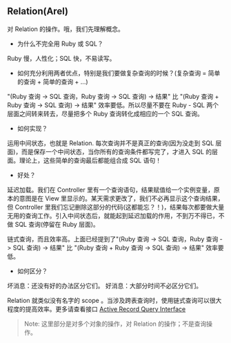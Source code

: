 ## Relation(Arel)

对 Relation 的操作。哦，我们先理解概念。

- 为什么不完全用 Ruby 或 SQL？

Ruby 慢，人性化；SQL 快，不易读写。

- 如何充分利用两者优点，特别是我们要做复杂查询的时候？(复杂查询 = 简单的查询 + 简单的查询 + ...)

"(Ruby 查询 -> SQL 查询，Ruby 查询 -> SQL 查询) -> 结果" 比 "(Ruby 查询 + Ruby 查询 -> SQL 查询) -> 结果" 效率要低。所以尽量不要在 Ruby - SQL 两个层面之间转来转去，尽量把多个 Ruby 查询转化成相应的一个 SQL 查询。

- 如何实现？

运用中间状态，也就是 Relation. 每次查询并不是真正的查询(因为没走到 SQL 层面)，而是保存一个中间状态，当你所有的查询条件都写完了，才进入 SQL 的层面。理论上，这些简单的查询最后都能组合成 SQL 语句！

- 好处？

延迟加载。我们在 Controller 里有一个查询语句，结果赋值给一个实例变量，原本的意图是在 View 里显示的。某天需求更改了，我们不必再显示这个查询结果，但 Controller 里我们忘记删除这部分的代码(这都能忘？！)，结果每次都要做大量无用的查询工作。引入中间状态后，就能起到延迟加载的作用，不到万不得已，不做 SQL 查询(停留在 Ruby 层面)。

链式查询，而且效率高。上面已经提到了"(Ruby 查询 -> SQL 查询，Ruby 查询 -> SQL 查询) -> 结果" 比 "(Ruby 查询 + Ruby 查询 -> SQL 查询) -> 结果" 效率要低。

- 如何区分？

坏消息：还没有好的办法区分它们。
好消息：大部分时间不必区分它们。

Relation 就类似没有名字的 scope 。当涉及跨表查询时，使用链式查询可以很大程度的提高效率。更多请查看接口 [Active Record Query Interface](http://guides.rubyonrails.org/active_record_querying.html)

> Note: 这里部分是对多个对象的操作，对 Relation 的操作；不是查询操作。
